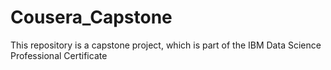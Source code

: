 # Cousera_Capstone
This repository is a capstone project, which is part of the IBM Data Science Professional Certificate
